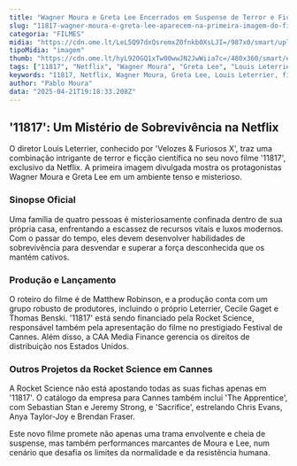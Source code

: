 ```yaml
---
title: "Wagner Moura e Greta Lee Encerrados em Suspense de Terror e Ficção Científica na Netflix"
slug: "11817-wagner-moura-e-greta-lee-aparecem-na-primeira-imagem-do-filme-da-netflix"
categoria: "FILMES"
midia: "https://cdn.ome.lt/LeL5Q97dxQsremxZ0fnkb0XsLJI=/987x0/smart/uploads/conteudo/fotos/wagner-moura-greta-lee-netflix.png"
tipoMidia: "imagem"
thumb: "https://cdn.ome.lt/hyL920GQ1xTw00wwJN2JwWiia7c=/480x360/smart/extras/conteudos/wagner-moura-greta-lee-netflix.png"
tags: ["11817", "Netflix", "Wagner Moura", "Greta Lee", "Louis Leterrier", "ficção científica", "terror", "Festival de Cannes", "filmes Netflix"]
keywords: "11817, Netflix, Wagner Moura, Greta Lee, Louis Leterrier, ficção científica, terror, Festival de Cannes, filmes Netflix"
author: "Pablo Moura"
data: "2025-04-21T19:18:33.208Z"
---
```


## '11817': Um Mistério de Sobrevivência na Netflix

<blockquote class="twitter-tweet"><a href="https://twitter.com/user/status/1914363502082347143"></a></blockquote>

O diretor Louis Leterrier, conhecido por 'Velozes & Furiosos X', traz uma combinação intrigante de terror e ficção científica no seu novo filme '11817', exclusivo da Netflix. A primeira imagem divulgada mostra os protagonistas Wagner Moura e Greta Lee em um ambiente tenso e misterioso.

### Sinopse Oficial

Uma família de quatro pessoas é misteriosamente confinada dentro de sua própria casa, enfrentando a escassez de recursos vitais e luxos modernos. Com o passar do tempo, eles devem desenvolver habilidades de sobrevivência para desvendar e superar a força desconhecida que os mantém cativos.

### Produção e Lançamento

O roteiro do filme é de Matthew Robinson, e a produção conta com um grupo robusto de produtores, incluindo o próprio Leterrier, Cecile Gaget e Thomas Benski. '11817' está sendo financiado pela Rocket Science, responsável também pela apresentação do filme no prestigiado Festival de Cannes. Além disso, a CAA Media Finance gerencia os direitos de distribuição nos Estados Unidos.

### Outros Projetos da Rocket Science em Cannes

A Rocket Science não está apostando todas as suas fichas apenas em '11817'. O catálogo da empresa para Cannes também inclui 'The Apprentice', com Sebastian Stan e Jeremy Strong, e 'Sacrifice', estrelando Chris Evans, Anya Taylor-Joy e Brendan Fraser.

Este novo filme promete não apenas uma trama envolvente e cheia de suspense, mas também performances marcantes de Moura e Lee, num cenário que desafia os limites da normalidade e da resistência humana.